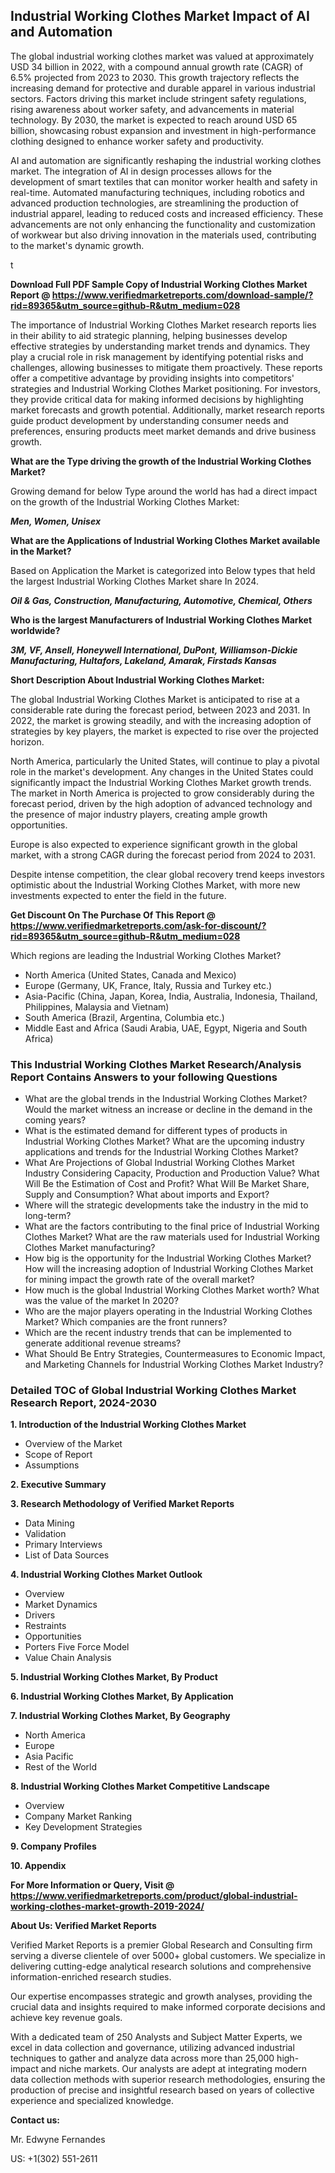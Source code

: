 <h2>Industrial Working Clothes Market Impact of AI and Automation</h2><p>The global industrial working clothes market was valued at approximately USD 34 billion in 2022, with a compound annual growth rate (CAGR) of 6.5% projected from 2023 to 2030. This growth trajectory reflects the increasing demand for protective and durable apparel in various industrial sectors. Factors driving this market include stringent safety regulations, rising awareness about worker safety, and advancements in material technology. By 2030, the market is expected to reach around USD 65 billion, showcasing robust expansion and investment in high-performance clothing designed to enhance worker safety and productivity.</p><p>AI and automation are significantly reshaping the industrial working clothes market. The integration of AI in design processes allows for the development of smart textiles that can monitor worker health and safety in real-time. Automated manufacturing techniques, including robotics and advanced production technologies, are streamlining the production of industrial apparel, leading to reduced costs and increased efficiency. These advancements are not only enhancing the functionality and customization of workwear but also driving innovation in the materials used, contributing to the market's dynamic growth.</p>t</p><p id="" class=""><strong>Download Full PDF Sample Copy of Industrial Working Clothes Market Report @ <a href="https://www.verifiedmarketreports.com/download-sample/?rid=89365&utm_source=github-R&utm_medium=028" target="_blank">https://www.verifiedmarketreports.com/download-sample/?rid=89365&utm_source=github-R&utm_medium=028</a></strong></p><p>The importance of&nbsp;Industrial Working Clothes Market research reports lies in their ability to aid strategic planning, helping businesses develop effective strategies by understanding market trends and dynamics. They play a crucial role in risk management by identifying potential risks and challenges, allowing businesses to mitigate them proactively. These reports offer a competitive advantage by providing insights into competitors' strategies and Industrial Working Clothes Market positioning. For investors, they provide critical data for making informed decisions by highlighting market forecasts and growth potential. Additionally, market research reports guide product development by understanding consumer needs and preferences, ensuring products meet market demands and drive business growth.</p><p><strong>What are the&nbsp;Type driving the growth of the Industrial Working Clothes Market?</strong></p><p id="" class="">Growing demand for below Type around the world has had a direct impact on the growth of the Industrial Working Clothes Market:</p><em><strong>Men, Women, Unisex</strong></em></p><strong>What are the&nbsp;Applications&nbsp;of Industrial Working Clothes Market available in the Market?</strong></p><p id="" class="">Based on Application the Market is categorized into Below types that held the largest Industrial Working Clothes Market share In 2024.</p><em><strong>Oil & Gas, Construction, Manufacturing, Automotive, Chemical, Others</strong></em></p><strong>Who is the largest Manufacturers of Industrial Working Clothes Market worldwide?</strong></p><p><em><strong>3M, VF, Ansell, Honeywell International, DuPont, Williamson-Dickie Manufacturing, Hultafors, Lakeland, Amarak, Firstads Kansas</strong></em></p><p id="" class=""><strong>Short Description About Industrial Working Clothes Market:</strong></p><p>The global Industrial Working Clothes Market is anticipated to rise at a considerable rate during the forecast period, between 2023 and 2031. In 2022, the market is growing steadily, and with the increasing adoption of strategies by key players, the market is expected to rise over the projected horizon.</p><p>North America, particularly the United States, will continue to play a pivotal role in the market's development. Any changes in the United States could significantly impact the Industrial Working Clothes Market growth trends. The market in North America is projected to grow considerably during the forecast period, driven by the high adoption of advanced technology and the presence of major industry players, creating ample growth opportunities.</p><p>Europe is also expected to experience significant growth in the global market, with a strong CAGR during the forecast period from 2024 to 2031.</p><p>Despite intense competition, the clear global recovery trend keeps investors optimistic about the Industrial Working Clothes Market, with more new investments expected to enter the field in the future.</p><p id="" class=""><strong>Get Discount On The Purchase Of This Report @ <a href="https://www.verifiedmarketreports.com/ask-for-discount/?rid=89365&utm_source=github-R&utm_medium=028" target="_blank">https://www.verifiedmarketreports.com/ask-for-discount/?rid=89365&utm_source=github-R&utm_medium=028</a></strong></p>Which regions are leading the Industrial Working Clothes Market?</p><ul><li>North America (United States, Canada and Mexico)</li><li>Europe (Germany, UK, France, Italy, Russia and Turkey etc.)</li><li>Asia-Pacific (China, Japan, Korea, India, Australia, Indonesia, Thailand, Philippines, Malaysia and Vietnam)</li><li>South America (Brazil, Argentina, Columbia etc.)</li><li>Middle East and Africa (Saudi Arabia, UAE, Egypt, Nigeria and South Africa)</li></ul><h3 id="" class="">This Industrial Working Clothes Market Research/Analysis Report Contains Answers to your following Questions</h3><ul><li>What are the global trends in the Industrial Working Clothes Market? Would the market witness an increase or decline in the demand in the coming years?</li><li>What is the estimated demand for different types of products in Industrial Working Clothes Market? What are the upcoming industry applications and trends for the Industrial Working Clothes Market?</li><li>What Are Projections of Global Industrial Working Clothes Market Industry Considering Capacity, Production and Production Value? What Will Be the Estimation of Cost and Profit? What Will Be Market Share, Supply and Consumption? What about imports and Export?</li><li>Where will the strategic developments take the industry in the mid to long-term?</li><li>What are the factors contributing to the final price of Industrial Working Clothes Market? What are the raw materials used for Industrial Working Clothes Market manufacturing?</li><li>How big is the opportunity for the Industrial Working Clothes Market? How will the increasing adoption of Industrial Working Clothes Market for mining impact the growth rate of the overall market?</li><li>How much is the global Industrial Working Clothes Market worth? What was the value of the market In 2020?</li><li>Who are the major players operating in the Industrial Working Clothes Market? Which companies are the front runners?</li><li>Which are the recent industry trends that can be implemented to generate additional revenue streams?</li><li>What Should Be Entry Strategies, Countermeasures to Economic Impact, and Marketing Channels for Industrial Working Clothes Market Industry?</li></ul><h3 id="" class="">Detailed TOC of Global Industrial Working Clothes Market Research Report, 2024-2030</h3><p id="" class=""><strong>1. Introduction of the Industrial Working Clothes Market</strong></p><ul><li>Overview of the Market</li><li>Scope of Report</li><li>Assumptions</li></ul><p id="" class=""><strong>2. Executive Summary</strong></p><p id="" class=""><strong>3. Research Methodology of Verified Market Reports</strong></p><ul><li>Data Mining</li><li>Validation</li><li>Primary Interviews</li><li>List of Data Sources</li></ul><p id="" class=""><strong>4. Industrial Working Clothes Market Outlook</strong></p><ul><li>Overview</li><li>Market Dynamics</li><li>Drivers</li><li>Restraints</li><li>Opportunities</li><li>Porters Five Force Model</li><li>Value Chain Analysis</li></ul><p id="" class=""><strong>5. Industrial Working Clothes Market, By Product</strong></p><p id="" class=""><strong>6. Industrial Working Clothes Market, By Application</strong></p><p id="" class=""><strong>7. Industrial Working Clothes Market, By Geography</strong></p><ul><li>North America</li><li>Europe</li><li>Asia Pacific</li><li>Rest of the World</li></ul><p id="" class=""><strong>8. Industrial Working Clothes Market Competitive Landscape</strong></p><ul><li>Overview</li><li>Company Market Ranking</li><li>Key Development Strategies</li></ul><p id="" class=""><strong>9. Company Profiles</strong></p><p id="" class=""><strong>10. Appendix</strong></p><p id="" class=""><strong>For More Information or Query, Visit @ <a href="https://www.verifiedmarketreports.com/product/global-industrial-working-clothes-market-growth-2019-2024/" target="_blank">https://www.verifiedmarketreports.com/product/global-industrial-working-clothes-market-growth-2019-2024/</a></strong></p><p id="" class=""><strong>About Us: Verified Market Reports</strong></p><p id="" class="">Verified Market Reports is a premier Global Research and Consulting firm serving a diverse clientele of over 5000+ global customers. We specialize in delivering cutting-edge analytical research solutions and comprehensive information-enriched research studies.</p><p id="" class="">Our expertise encompasses strategic and growth analyses, providing the crucial data and insights required to make informed corporate decisions and achieve key revenue goals.</p><p id="" class="">With a dedicated team of 250 Analysts and Subject Matter Experts, we excel in data collection and governance, utilizing advanced industrial techniques to gather and analyze data across more than 25,000 high-impact and niche markets. Our analysts are adept at integrating modern data collection methods with superior research methodologies, ensuring the production of precise and insightful research based on years of collective experience and specialized knowledge.</p><p id="" class=""><strong>Contact us:</strong></p><p id="" class="">Mr. Edwyne Fernandes</p><p id="" class="">US: +1(302) 551-2611</p>